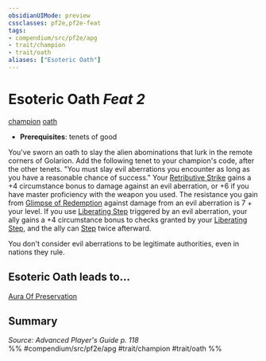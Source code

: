 ```yaml
---
obsidianUIMode: preview
cssclasses: pf2e,pf2e-feat
tags:
- compendium/src/pf2e/apg
- trait/champion
- trait/oath
aliases: ["Esoteric Oath"]
---
```

# Esoteric Oath  *Feat 2*  
[champion](rules/traits/champion.md "Champion Class Trait")  [oath](rules/traits/oath.md "Oath Feat Trait")  

- **Prerequisites**: tenets of good

You've sworn an oath to slay the alien abominations that lurk in the remote corners of Golarion. Add the following tenet to your champion's code, after the other tenets. "You must slay evil aberrations you encounter as long as you have a reasonable chance of success." Your [Retributive Strike](rules/actions/retributive-strike.md) gains a +4 circumstance bonus to damage against an evil aberration, or +6 if you have master proficiency with the weapon you used. The resistance you gain from [Glimpse of Redemption](rules/actions/glimpse-of-redemption.md) against damage from an evil aberration is 7 + your level. If you use [Liberating Step](rules/actions/liberating-step.md) triggered by an evil aberration, your ally gains a +4 circumstance bonus to checks granted by your [Liberating Step](rules/actions/liberating-step.md), and the ally can [Step](rules/actions/step.md) twice afterward.

You don't consider evil aberrations to be legitimate authorities, even in nations they rule.

## Esoteric Oath leads to...

[Aura Of Preservation](compendium/feats/aura-of-preservation-apg.md)

## Summary

*Source: Advanced Player's Guide p. 118*  
%% #compendium/src/pf2e/apg #trait/champion #trait/oath %%